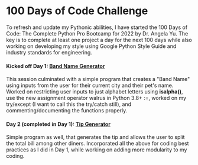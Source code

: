 # 100 Days of Code Challenge

To refresh and update my Pythonic abilities, I have started the 100 Days of Code: The Complete Python Pro Bootcamp for 2022 by Dr. Angela Yu.
The key is to complete at least one project a day for the next 100 days while also working on developing my style using Google Python Style Guide and
industry standards for engineering. 

#### Kicked off Day 1: [Band Name Generator](Day1_Band_Name_Generator)
This session culminated with a simple program that creates a "Band Name" using inputs from the user for their current city and their pet's name. 
Worked on restricting user inputs to just alphabet letters using **isalpha()**, use the new assignment operator walrus in Python 3.8+ :=, worked on my try/except (I want to call this the try/catch still), and commenting/documenting the functions properly. 

#### Day 2 (completed in Day 1): [Tip Generator](Day2_Tip_Generator)
Simple program as well, that generates the tip and allows the user to split the total bill among other diners. Incorporated all the above for coding best practices as I did in Day 1, while working on adding more modularity to my coding. 